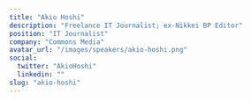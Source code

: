 ```yaml
---
title: "Akio Hoshi"
description: "Freelance IT Journalist; ex-Nikkei BP Editor"
position: "IT Journalist"
company: "Commons Media"
avatar_url: "/images/speakers/akio-hoshi.png"
social:
  twitter: "AkioHoshi"
  linkedin: ""
slug: "akio-hoshi"
---
```

